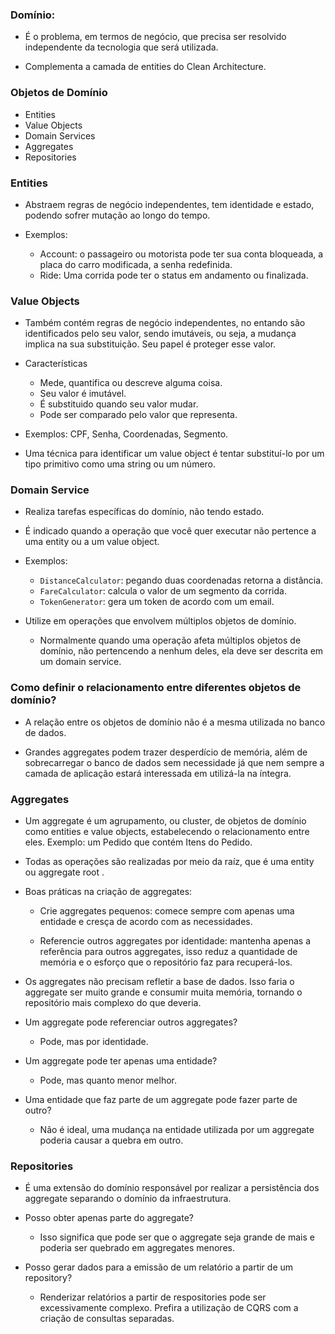 ### Domínio:

- É o problema, em termos de negócio, que precisa ser resolvido independente da tecnologia que será utilizada.

- Complementa a camada de entities do Clean Architecture.

### Objetos de Domínio

- Entities
- Value Objects
- Domain Services
- Aggregates
- Repositories

### Entities <E>

- Abstraem regras de negócio independentes, tem identidade e estado, podendo sofrer mutação ao longo do tempo.

- Exemplos:
    - Account: o passageiro ou motorista pode ter sua conta bloqueada, a placa do carro modificada, a senha redefinida.
    - Ride: Uma corrida pode ter o status em andamento ou finalizada.

### Value Objects <VO>

- Também contém regras de negócio independentes, no entando são identificados pelo seu valor, sendo imutáveis, ou seja, a mudança implica na sua substituição. Seu papel é proteger esse valor.

- Características
    - Mede, quantifica ou descreve alguma coisa.
    - Seu valor é imutável.
    - É substituido quando seu valor mudar.
    - Pode ser comparado pelo valor que representa.

- Exemplos: CPF, Senha, Coordenadas, Segmento.

- Uma técnica para identificar um value object é tentar substituí-lo por um tipo primitivo como uma string ou um número.

### Domain Service <DS>

- Realiza tarefas específicas do domínio, não tendo estado. 

- É indicado quando a operação que você quer executar não pertence a uma entity ou a um value object.

- Exemplos:
    - `DistanceCalculator`: pegando duas coordenadas retorna a distância.
    - `FareCalculator`: calcula o valor de um segmento da corrida.
    - `TokenGenerator`: gera um token de acordo com um email.

- Utilize em operações que envolvem múltiplos objetos de domínio.
    - Normalmente quando uma operação afeta múltiplos objetos de domínio, não pertencendo a nenhum deles, ela deve ser descrita em um domain service.

### Como definir o relacionamento entre diferentes objetos de domínio?

- A relação entre os objetos de domínio não é a mesma utilizada no banco de dados.

- Grandes aggregates podem trazer desperdício de memória, além de sobrecarregar o banco de dados sem necessidade já que nem sempre a camada de aplicação estará interessada em utilizá-la na íntegra.

### Aggregates

- Um aggregate é um agrupamento, ou cluster, de objetos de domínio como entities e value objects, estabelecendo o relacionamento entre eles. Exemplo: um Pedido que contém Itens do Pedido.

- Todas as operações são realizadas por meio da raíz, que é uma entity ou aggregate root <AR>.

- Boas práticas na criação de aggregates:

    - Crie aggregates pequenos: comece sempre com apenas uma entidade e cresça de acordo com as necessidades.

    - Referencie outros aggregates por identidade: mantenha apenas a referência para outros aggregates, isso reduz a quantidade de memória e o esforço que o repositório faz para recuperá-los.

- Os aggregates não precisam refletir a base de dados. Isso faria o aggregate ser muito grande e consumir muita memória, tornando o repositório mais complexo do que deveria.

- Um aggregate pode referenciar outros aggregates? 
    - Pode, mas por identidade.

- Um aggregate pode ter apenas uma entidade? 
    - Pode, mas quanto menor melhor.

- Uma entidade que faz parte de um aggregate pode fazer parte de outro? 
    - Não é ideal, uma mudança na entidade utilizada por um aggregate poderia causar a quebra em outro.

### Repositories

- É uma extensão do domínio responsável por realizar a persistência dos aggregate separando o domínio da infraestrutura.

- Posso obter apenas parte do aggregate? 
    - Isso significa que pode ser que o aggregate seja grande de mais e poderia ser quebrado em aggregates menores.

- Posso gerar dados para a emissão de um relatório a partir de um repository?
    - Renderizar relatórios a partir de respositories pode ser excessivamente complexo. Prefira a utilização de CQRS com a criação de consultas separadas.

